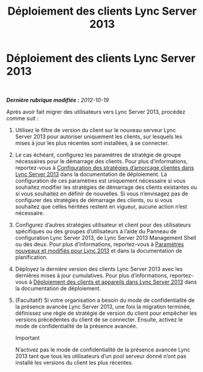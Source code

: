 ﻿---
title: Déploiement des clients Lync Server 2013
TOCTitle: Déploiement des clients Lync Server 2013
ms:assetid: 508e5dfa-588b-4289-81ce-2043c2d79e04
ms:mtpsurl: https://technet.microsoft.com/fr-fr/library/JJ204883(v=OCS.15)
ms:contentKeyID: 49297191
ms.date: 05/20/2016
mtps_version: v=OCS.15
ms.translationtype: HT
---

# Déploiement des clients Lync Server 2013

 

_**Dernière rubrique modifiée :** 2012-10-19_

Après avoir fait migrer des utilisateurs vers Lync Server 2013, procédez comme suit :

1.  Utilisez le filtre de version du client sur le nouveau serveur Lync Server 2013 pour autoriser uniquement les clients, sur lesquels les mises à jour les plus récentes sont installées, à se connecter.

2.  Le cas échéant, configurez les paramètres de stratégie de groupe nécessaires pour le démarrage des clients. Pour plus d’informations, reportez-vous à [Configuration des stratégies d’amorçage clientes dans Lync Server 2013](lync-server-2013-configuring-client-bootstrapping-policies.md) dans la documentation de déploiement. La configuration de ces paramètres est uniquement nécessaire si vous souhaitez modifier les stratégies de démarrage des clients existantes ou si vous souhaitez en définir de nouvelles. Si vous n’envisagez pas de configurer des stratégies de démarrage des clients, ou si vous souhaitez que celles héritées restent en vigueur, aucune action n’est nécessaire.

3.  Configurez d’autres stratégies utilisateur et client pour des utilisateurs spécifiques ou des groupes d’utilisateurs à l’aide du Panneau de configuration Lync Server 2013, de Lync Server 2013 Management Shell ou des deux. Pour plus d’informations, reportez-vous à [Paramètres nouveaux et modifiés pour Lync 2013](lync-server-2013-new-and-changed-settings-for-lync-2013.md) et dans la documentation de planification.

4.  Déployez la dernière version des clients Lync Server 2013 avec les dernières mises à jour cumulatives. Pour plus d’informations, reportez-vous à [Déploiement des clients et appareils dans Lync Server 2013](lync-server-2013-deploying-clients-and-devices.md) dans la documentation de déploiement.

5.  (Facultatif) Si votre organisation a besoin du mode de confidentialité de la présence avancée Lync Server 2013, une fois la migration terminée, définissez une règle de stratégie de version du client pour empêcher les versions précédentes du client de se connecter. Ensuite, activez le mode de confidentialité de la présence avancée.
    
    > [!important]  
    > N’activez pas le mode de confidentialité de la présence avancée Lync 2013 tant que tous les utilisateurs d’un pool serveur donné n’ont pas installé les versions du client les plus récentes.
